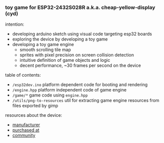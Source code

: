 ### toy game for ESP32-2432S028R a.k.a. cheap-yellow-display (cyd)

intention:
* developing arduino sketch using visual code targeting esp32 boards
* exploring the device by developing a toy game
* developing a toy game engine
  - smooth scrolling tile map
  - sprites with pixel precision on screen collision detection
  - intuitive definition of game objects and logic
  - decent performance, ~30 frames per second on the device

table of contents:
* `/esp32dev.ino` platform dependent code for booting and rendering
* `/engine.hpp` platform independent code of game engine
* `/game/*` game code using `engine.hpp`
* `/utils/png-to-resources` util for extracting game engine resources from files exported by gimp

resources about the device:
* [manufacturer](http://www.jczn1688.com/)
* [purchased at](https://www.aliexpress.com/item/1005004502250619.html)
* [community](https://github.com/witnessmenow/ESP32-Cheap-Yellow-Display)
